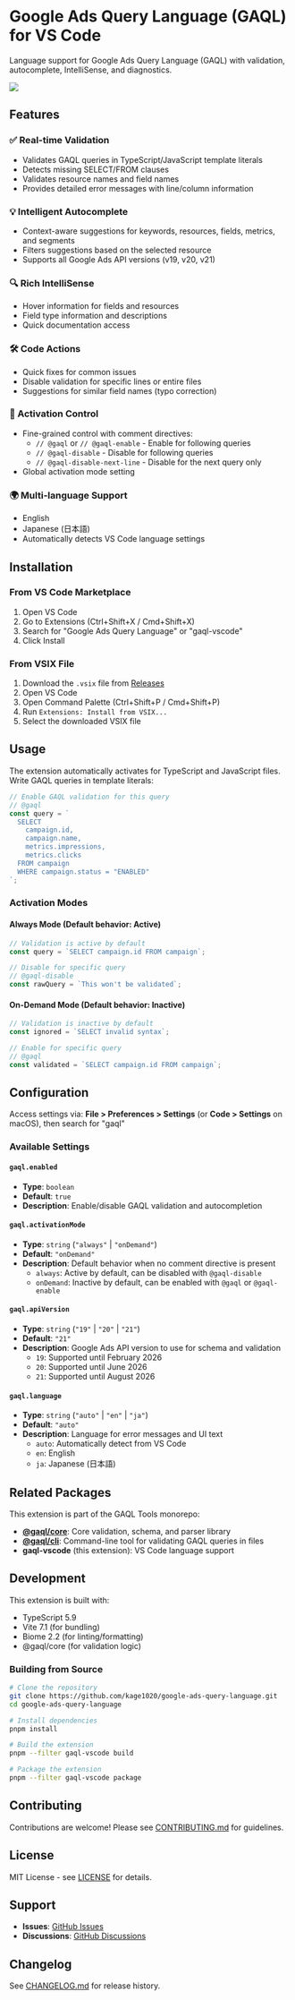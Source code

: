 # Google Ads Query Language (GAQL) for VS Code

Language support for Google Ads Query Language (GAQL) with validation, autocomplete, IntelliSense, and diagnostics.

![](images/demo.gif)

## Features

### ✅ Real-time Validation

- Validates GAQL queries in TypeScript/JavaScript template literals
- Detects missing SELECT/FROM clauses
- Validates resource names and field names
- Provides detailed error messages with line/column information

### 💡 Intelligent Autocomplete

- Context-aware suggestions for keywords, resources, fields, metrics, and segments
- Filters suggestions based on the selected resource
- Supports all Google Ads API versions (v19, v20, v21)

### 🔍 Rich IntelliSense

- Hover information for fields and resources
- Field type information and descriptions
- Quick documentation access

### 🛠️ Code Actions

- Quick fixes for common issues
- Disable validation for specific lines or entire files
- Suggestions for similar field names (typo correction)

### 🎯 Activation Control

- Fine-grained control with comment directives:
  - `// @gaql` or `// @gaql-enable` - Enable for following queries
  - `// @gaql-disable` - Disable for following queries
  - `// @gaql-disable-next-line` - Disable for the next query only
- Global activation mode setting

### 🌍 Multi-language Support

- English
- Japanese (日本語)
- Automatically detects VS Code language settings

## Installation

### From VS Code Marketplace

1. Open VS Code
2. Go to Extensions (Ctrl+Shift+X / Cmd+Shift+X)
3. Search for "Google Ads Query Language" or "gaql-vscode"
4. Click Install

### From VSIX File

1. Download the `.vsix` file from [Releases](https://github.com/kage1020/google-ads-query-language/releases)
2. Open VS Code
3. Open Command Palette (Ctrl+Shift+P / Cmd+Shift+P)
4. Run `Extensions: Install from VSIX...`
5. Select the downloaded VSIX file

## Usage

The extension automatically activates for TypeScript and JavaScript files. Write GAQL queries in template literals:

```typescript
// Enable GAQL validation for this query
// @gaql
const query = `
  SELECT
    campaign.id,
    campaign.name,
    metrics.impressions,
    metrics.clicks
  FROM campaign
  WHERE campaign.status = "ENABLED"
`;
```

### Activation Modes

#### Always Mode (Default behavior: Active)

```typescript
// Validation is active by default
const query = `SELECT campaign.id FROM campaign`;

// Disable for specific query
// @gaql-disable
const rawQuery = `This won't be validated`;
```

#### On-Demand Mode (Default behavior: Inactive)

```typescript
// Validation is inactive by default
const ignored = `SELECT invalid syntax`;

// Enable for specific query
// @gaql
const validated = `SELECT campaign.id FROM campaign`;
```

## Configuration

Access settings via: **File > Preferences > Settings** (or **Code > Settings** on macOS), then search for "gaql"

### Available Settings

#### `gaql.enabled`

- **Type**: `boolean`
- **Default**: `true`
- **Description**: Enable/disable GAQL validation and autocompletion

#### `gaql.activationMode`

- **Type**: `string` (`"always"` | `"onDemand"`)
- **Default**: `"onDemand"`
- **Description**: Default behavior when no comment directive is present
  - `always`: Active by default, can be disabled with `@gaql-disable`
  - `onDemand`: Inactive by default, can be enabled with `@gaql` or `@gaql-enable`

#### `gaql.apiVersion`

- **Type**: `string` (`"19"` | `"20"` | `"21"`)
- **Default**: `"21"`
- **Description**: Google Ads API version to use for schema and validation
  - `19`: Supported until February 2026
  - `20`: Supported until June 2026
  - `21`: Supported until August 2026

#### `gaql.language`

- **Type**: `string` (`"auto"` | `"en"` | `"ja"`)
- **Default**: `"auto"`
- **Description**: Language for error messages and UI text
  - `auto`: Automatically detect from VS Code
  - `en`: English
  - `ja`: Japanese (日本語)

## Related Packages

This extension is part of the GAQL Tools monorepo:

- **[@gaql/core](https://www.npmjs.com/package/@gaql/core)**: Core validation, schema, and parser library
- **[@gaql/cli](https://www.npmjs.com/package/@gaql/cli)**: Command-line tool for validating GAQL queries in files
- **gaql-vscode** (this extension): VS Code language support

## Development

This extension is built with:

- TypeScript 5.9
- Vite 7.1 (for bundling)
- Biome 2.2 (for linting/formatting)
- @gaql/core (for validation logic)

### Building from Source

```bash
# Clone the repository
git clone https://github.com/kage1020/google-ads-query-language.git
cd google-ads-query-language

# Install dependencies
pnpm install

# Build the extension
pnpm --filter gaql-vscode build

# Package the extension
pnpm --filter gaql-vscode package
```

## Contributing

Contributions are welcome! Please see [CONTRIBUTING.md](../../CONTRIBUTING.md) for guidelines.

## License

MIT License - see [LICENSE](../../LICENSE) for details.

## Support

- **Issues**: [GitHub Issues](https://github.com/kage1020/google-ads-query-language/issues)
- **Discussions**: [GitHub Discussions](https://github.com/kage1020/google-ads-query-language/discussions)

## Changelog

See [CHANGELOG.md](./CHANGELOG.md) for release history.
